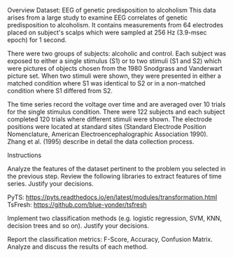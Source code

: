 Overview
Dataset: EEG of genetic predisposition to alcoholism
This data arises from a large study to examine EEG correlates of genetic predisposition to alcoholism. It contains measurements from 64 electrodes placed on subject's scalps which were sampled at 256 Hz (3.9-msec epoch) for 1 second.

There were two groups of subjects: alcoholic and control. Each subject was exposed to either a single stimulus (S1) or to two stimuli (S1 and S2) which were pictures of objects chosen from the 1980 Snodgrass and Vanderwart picture set. When two stimuli were shown, they were presented in either a matched condition where S1 was identical to S2 or in a non-matched condition where S1 differed from S2.

The time series record the voltage over time and are averaged over 10 trials for the single stimulus condition. There were 122 subjects and each subject completed 120 trials where different stimuli were shown. The electrode positions were located at standard sites (Standard Electrode Position Nomenclature, American Electroencephalographic Association 1990). Zhang et al. (1995) describe in detail the data collection process.

Instructions

Analyze the features of the dataset pertinent to the problem you selected in the previous step. Review the following libraries to extract features of time series. Justify your decisions.

PyTS:        https://pyts.readthedocs.io/en/latest/modules/transformation.html
TsFresh:     https://github.com/blue-yonder/tsfresh

Implement two classification methods (e.g. logistic regression, SVM, KNN, decision trees and so on). Justify your decisions.

Report the classification metrics: F-Score, Accuracy, Confusion Matrix. Analyze and discuss the results of each method.